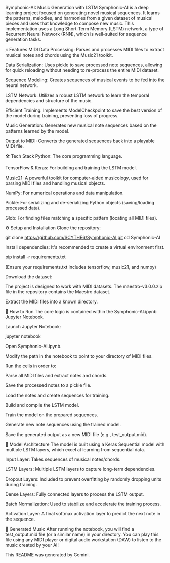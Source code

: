 Symphonic-AI: Music Generation with LSTM
Symphonic-AI is a deep learning project focused on generating novel musical sequences. It learns the patterns, melodies, and harmonies from a given dataset of musical pieces and uses that knowledge to compose new music. This implementation uses a Long Short-Term Memory (LSTM) network, a type of Recurrent Neural Network (RNN), which is well-suited for sequence generation tasks.

🎶 Features
MIDI Data Processing: Parses and processes MIDI files to extract musical notes and chords using the Music21 toolkit.

Data Serialization: Uses pickle to save processed note sequences, allowing for quick reloading without needing to re-process the entire MIDI dataset.

Sequence Modeling: Creates sequences of musical events to be fed into the neural network.

LSTM Network: Utilizes a robust LSTM network to learn the temporal dependencies and structure of the music.

Efficient Training: Implements ModelCheckpoint to save the best version of the model during training, preventing loss of progress.

Music Generation: Generates new musical note sequences based on the patterns learned by the model.

Output to MIDI: Converts the generated sequences back into a playable MIDI file.

🛠️ Tech Stack
Python: The core programming language.

TensorFlow & Keras: For building and training the LSTM model.

Music21: A powerful toolkit for computer-aided musicology, used for parsing MIDI files and handling musical objects.

NumPy: For numerical operations and data manipulation.

Pickle: For serializing and de-serializing Python objects (saving/loading processed data).

Glob: For finding files matching a specific pattern (locating all MIDI files).

⚙️ Setup and Installation
Clone the repository:

git clone https://github.com/SCYTHE6/Symphonic-AI.git
cd Symphonic-AI

Install dependencies:
It's recommended to create a virtual environment first.

pip install -r requirements.txt

(Ensure your requirements.txt includes tensorflow, music21, and numpy)

Download the dataset:

The project is designed to work with MIDI datasets. The maestro-v3.0.0.zip file in the repository contains the Maestro dataset.

Extract the MIDI files into a known directory.

🚀 How to Run
The core logic is contained within the Symphonic-AI.ipynb Jupyter Notebook.

Launch Jupyter Notebook:

jupyter notebook

Open Symphonic-AI.ipynb.

Modify the path in the notebook to point to your directory of MIDI files.

Run the cells in order to:

Parse all MIDI files and extract notes and chords.

Save the processed notes to a pickle file.

Load the notes and create sequences for training.

Build and compile the LSTM model.

Train the model on the prepared sequences.

Generate new note sequences using the trained model.

Save the generated output as a new MIDI file (e.g., test_output.mid).

🧠 Model Architecture
The model is built using a Keras Sequential model with multiple LSTM layers, which excel at learning from sequential data.

Input Layer: Takes sequences of musical notes/chords.

LSTM Layers: Multiple LSTM layers to capture long-term dependencies.

Dropout Layers: Included to prevent overfitting by randomly dropping units during training.

Dense Layers: Fully connected layers to process the LSTM output.

Batch Normalization: Used to stabilize and accelerate the training process.

Activation Layer: A final softmax activation layer to predict the next note in the sequence.

🎼 Generated Music
After running the notebook, you will find a test_output.mid file (or a similar name) in your directory. You can play this file using any MIDI player or digital audio workstation (DAW) to listen to the music created by your AI!

This README was generated by Gemini.